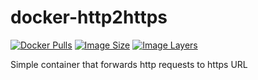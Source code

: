 # docker-http2https

[![Docker Pulls](https://img.shields.io/docker/pulls/mvisonneau/http2https.svg)](https://hub.docker.com/r/mvisonneau/http2https)
[![Image Size](https://img.shields.io/imagelayers/image-size/mvisonneau/http2https/latest.svg)](https://hub.docker.com/r/mvisonneau/http2https)
[![Image Layers](https://img.shields.io/imagelayers/layers/mvisonneau/http2https/latest.svg)](https://hub.docker.com/r/mvisonneau/http2https)

Simple container that forwards http requests to https URL

